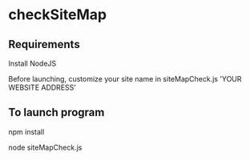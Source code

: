 # checkSiteMap

## Requirements
Install NodeJS

Before launching, customize your site name in siteMapCheck.js 'YOUR WEBSITE ADDRESS'

## To launch program
npm install

node siteMapCheck.js

